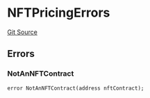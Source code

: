 # NFTPricingErrors
[Git Source](https://github.com/thrackle-io/tron/blob/bcd51b65303028319f618c7ac3ded4f0d5f7d964/src/common/IErrors.sol)


## Errors
### NotAnNFTContract

```solidity
error NotAnNFTContract(address nftContract);
```

